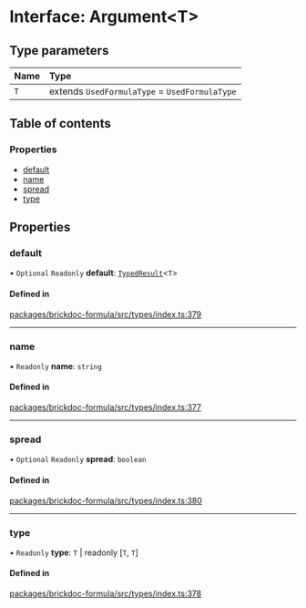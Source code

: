 # Interface: Argument<T\>

## Type parameters

| Name | Type |
| :------ | :------ |
| `T` | extends `UsedFormulaType` = `UsedFormulaType` |

## Table of contents

### Properties

- [default](Argument.md#default)
- [name](Argument.md#name)
- [spread](Argument.md#spread)
- [type](Argument.md#type)

## Properties

### <a id="default" name="default"></a> default

• `Optional` `Readonly` **default**: [`TypedResult`](../README.md#typedresult)<`T`\>

#### Defined in

[packages/brickdoc-formula/src/types/index.ts:379](https://github.com/brickdoc/brickdoc/blob/main/packages/brickdoc-formula/src/types/index.ts#L379)

___

### <a id="name" name="name"></a> name

• `Readonly` **name**: `string`

#### Defined in

[packages/brickdoc-formula/src/types/index.ts:377](https://github.com/brickdoc/brickdoc/blob/main/packages/brickdoc-formula/src/types/index.ts#L377)

___

### <a id="spread" name="spread"></a> spread

• `Optional` `Readonly` **spread**: `boolean`

#### Defined in

[packages/brickdoc-formula/src/types/index.ts:380](https://github.com/brickdoc/brickdoc/blob/main/packages/brickdoc-formula/src/types/index.ts#L380)

___

### <a id="type" name="type"></a> type

• `Readonly` **type**: `T` \| readonly [`T`, `T`]

#### Defined in

[packages/brickdoc-formula/src/types/index.ts:378](https://github.com/brickdoc/brickdoc/blob/main/packages/brickdoc-formula/src/types/index.ts#L378)
